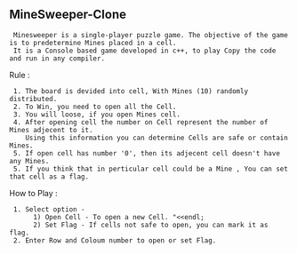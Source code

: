 ## MineSweeper-Clone
     Minesweeper is a single-player puzzle game. The objective of the game is to predetermine Mines placed in a cell.
     It is a Console based game developed in c++, to play Copy the code and run in any compiler.
     

Rule :

     1. The board is devided into cell, With Mines (10) randomly distributed.
     2. To Win, you need to open all the Cell. 
     3. You will loose, if you open Mines cell.
     4. After opening cell the number on Cell represent the number of Mines adjecent to it.
        Using this information you can determine Cells are safe or contain Mines.
     5. If open cell has number '0', then its adjecent cell doesn't have any Mines.
     5. If you think that in perticular cell could be a Mine , You can set that cell as a flag.
     

How to Play :

     1. Select option - 
          1) Open Cell - To open a new Cell. "<<endl;
          2) Set Flag - If cells not safe to open, you can mark it as flag.
     2. Enter Row and Coloum number to open or set Flag.
